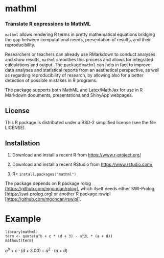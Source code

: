 # mathml
### Translate R expressions to MathML

`mathml` allows rendering R terms in pretty mathematical equations
bridging the gap between computational needs, presentation of results, and their
reproducibility. 

Researchers or teachers can already use RMarkdown to conduct analyses and show
results, `mathml` smoothes this process and allows for integrated
calculations and output. The package `mathml` can help in fact to improve data analyses and 
statistical reports from an aesthetical perspective, as well as regarding 
reproducibility of research, by allowing also for a better detection of possible
mistakes in R programs. 

The package supports both MathML and Latex/MathJax for use in R Markdown documents, 
presentations and ShinyApp webpages.

## License

This R package is distributed under a BSD-2 simplified
license (see the file LICENSE).

## Installation

1. Download and install a recent R from https://www.r-project.org/

2. Download and install a recent RStudio from https://www.rstudio.com/

3. R> `install.packages("mathml")`

The package depends on R package rolog [https://github.com/mgondan/rolog], which
itself needs either SWI-Prolog [https://swi-prolog.org] or another R package
rswipl [https://github.com/mgondan/rswipl].

# Example

````
library(mathml)
term <- quote(a^b + c * (d + 3) - a^2L * (a + d))
mathout(term)
````

$a^b + c \cdot (d+3.00) - a^2 \cdot (a+d)$
